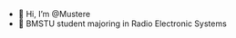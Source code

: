 - 👋 Hi, I’m @Mustere
- 👀 BMSTU student majoring in Radio Electronic Systems

<!---
Mustere/Mustere is a ✨ special ✨ repository because its `README.md` (this file) appears on your GitHub profile.
You can click the Preview link to take a look at your changes.
--->
